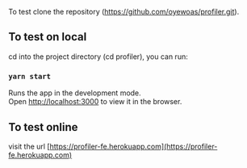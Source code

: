 To test clone the repository (https://github.com/oyewoas/profiler.git).

## To test on local

cd into the project directory (cd profiler), you can run:

### `yarn start`

Runs the app in the development mode.<br />
Open [http://localhost:3000](http://localhost:3000) to view it in the browser.

## To test online

visit the url [https://profiler-fe.herokuapp.com](https://profiler-fe.herokuapp.com)
